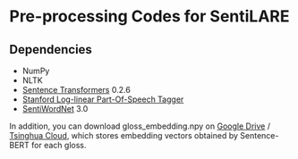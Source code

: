 # Pre-processing Codes for SentiLARE

## Dependencies

* NumPy
* NLTK
* [Sentence Transformers](https://github.com/UKPLab/sentence-transformers) 0.2.6
* [Stanford Log-linear Part-Of-Speech Tagger](https://nlp.stanford.edu/software/tagger.shtml)
* [SentiWordNet](https://github.com/aesuli/SentiWordNet) 3.0

In addition, you can download gloss_embedding.npy on [Google Drive](https://drive.google.com/drive/folders/1v84riTNxCMJi3HWhJdDNyBryCtTTfNjy?usp=sharing) / [Tsinghua Cloud](https://cloud.tsinghua.edu.cn/d/f6baaff5c398463388b2/), which stores embedding vectors obtained by Sentence-BERT for each gloss.